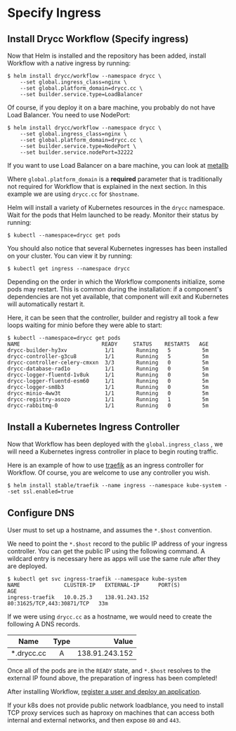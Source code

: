 # Specify Ingress

## Install Drycc Workflow (Specify ingress)

Now that Helm is installed and the repository has been added, install Workflow with a native ingress by running:

```
$ helm install drycc/workflow --namespace drycc \
    --set global.ingress_class=nginx \
    --set global.platform_domain=drycc.cc \
    --set builder.service.type=LoadBalancer
```

Of course, if you deploy it on a bare machine, you probably do not have Load Balancer. You need to use NodePort:
```
$ helm install drycc/workflow --namespace drycc \
    --set global.ingress_class=nginx \
    --set global.platform_domain=drycc.cc \
    --set builder.service.type=NodePort \
    --set builder.service.nodePort=32222
```

If you want to use Load Balancer on a bare machine, you can look at [metallb](https://github.com/danderson/metallb)

Where `global.platform_domain` is a **required** parameter that is traditionally not required for Workflow that is explained in the next section. In this example we are using `drycc.cc` for `$hostname`.

Helm will install a variety of Kubernetes resources in the `drycc` namespace.
Wait for the pods that Helm launched to be ready. Monitor their status by running:

```
$ kubectl --namespace=drycc get pods
```

You should also notice that several Kubernetes ingresses has been installed on your cluster. You can view it by running:

```
$ kubectl get ingress --namespace drycc
```

Depending on the order in which the Workflow components initialize, some pods may restart. This is common during the
installation: if a component's dependencies are not yet available, that component will exit and Kubernetes will
automatically restart it.

Here, it can be seen that the controller, builder and registry all took a few loops waiting for minio before they were able to start:

```
$ kubectl --namespace=drycc get pods
NAME                          READY     STATUS    RESTARTS   AGE
drycc-builder-hy3xv            1/1       Running   5          5m
drycc-controller-g3cu8         1/1       Running   5          5m
drycc-controller-celery-cmxxn  3/3       Running   0          5m
drycc-database-rad1o           1/1       Running   0          5m
drycc-logger-fluentd-1v8uk     1/1       Running   0          5m
drycc-logger-fluentd-esm60     1/1       Running   0          5m
drycc-logger-sm8b3             1/1       Running   0          5m
drycc-minio-4ww3t              1/1       Running   0          5m
drycc-registry-asozo           1/1       Running   1          5m
drycc-rabbitmq-0               1/1       Running   0          5m
```

## Install a Kubernetes Ingress Controller

Now that Workflow has been deployed with the `global.ingress_class` , we will need a Kubernetes ingress controller in place to begin routing traffic.

Here is an example of how to use [traefik](https://traefik.io/) as an ingress controller for Workflow. Of course, you are welcome to use any controller you wish.

```
$ helm install stable/traefik --name ingress --namespace kube-system --set ssl.enabled=true
```

## Configure DNS

User must to set up a hostname, and assumes the `*.$host` convention.

We need to point the `*.$host` record to the public IP address of your ingress controller. You can get the public IP using the following command. A wildcard entry is necessary here as apps will use the same rule after they are deployed.

```
$ kubectl get svc ingress-traefik --namespace kube-system
NAME              CLUSTER-IP   EXTERNAL-IP      PORT(S)                      AGE
ingress-traefik   10.0.25.3    138.91.243.152   80:31625/TCP,443:30871/TCP   33m
```


If we were using `drycc.cc` as a hostname, we would need to create the following A DNS records.

| Name                         | Type          | Value          |
| ---------------------------- |:-------------:| --------------:|
| *.drycc.cc                   | A             | 138.91.243.152 |

Once all of the pods are in the `READY` state, and `*.$host` resolves to the external IP found above, the preparation of ingress has been completed!

After installing Workflow, [register a user and deploy an application](../quickstart/deploy-an-app.md).

If your k8s does not provide public network loadblance, you need to install TCP proxy services such as haproxy on machines that can 
access both internal and external networks, and then expose `80` and `443`.